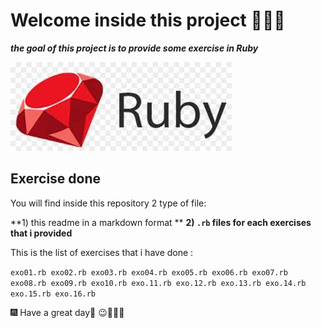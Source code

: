 # Welcome inside this project 👨🏾‍💻

***the goal of this project is to provide some exercise in Ruby***

![ruby](/img/image.png) 

## Exercise done
You will find inside this repository 2 type of file:

**1) this readme in a markdown format **
**2) `.rb` files for each exercises that i provided**

This is the list of exercises that i have done :


`exo01.rb
 exo02.rb
 exo03.rb
 exo04.rb
 exo05.rb
 exo06.rb
 exo07.rb
 exo08.rb
 exo09.rb
 exo10.rb
 exo.11.rb
 exo.12.rb
 exo.13.rb
 exo.14.rb
 exo.15.rb
 exo.16.rb`

🎆 Have a great day🎇 😉👨🏾‍💻